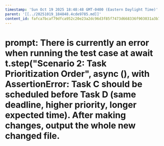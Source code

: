 ```yaml
---
timestamp: 'Sun Oct 19 2025 18:48:48 GMT-0400 (Eastern Daylight Time)'
parent: '[[../20251019_184848.4cde9785.md]]'
content_id: fafca7bcaf79dfca952c20e23a2dc96d3f85f7473d668336f903031a3b70e116
---
```


# prompt: There is currently an error when running the test case at await t.step("Scenario 2: Task Prioritization Order", async (), with AssertionError: Task C should be scheduled before Task D (same deadline, higher priority, longer expected time). After making changes, output the whole new changed file.

